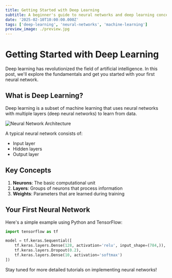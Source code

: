```yaml
---
title: Getting Started with Deep Learning
subtitle: A beginner's guide to neural networks and deep learning concepts
date: '2025-02-10T10:00:00.000Z'
tags: ['deep-learning', 'neural-networks', 'machine-learning']
preview_image: ./preview.jpg
---
```


# Getting Started with Deep Learning

Deep learning has revolutionized the field of artificial intelligence. In this post, we'll explore the fundamentals and get you started with your first neural network.

## What is Deep Learning?

Deep learning is a subset of machine learning that uses neural networks with multiple layers (deep neural networks) to learn from data.

![Neural Network Architecture](./neural-network.jpg)

A typical neural network consists of:
- Input layer
- Hidden layers
- Output layer

## Key Concepts

1. **Neurons**: The basic computational unit
2. **Layers**: Groups of neurons that process information
3. **Weights**: Parameters that are learned during training

## Your First Neural Network

Here's a simple example using Python and TensorFlow:

```python
import tensorflow as tf

model = tf.keras.Sequential([
    tf.keras.layers.Dense(128, activation='relu', input_shape=(784,)),
    tf.keras.layers.Dropout(0.2),
    tf.keras.layers.Dense(10, activation='softmax')
])
```

Stay tuned for more detailed tutorials on implementing neural networks!